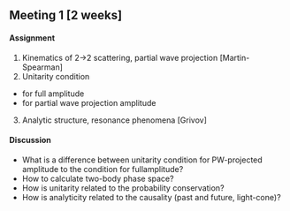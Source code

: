 ## Meeting 1 [2 weeks]

#### Assignment
1. Kinematics of 2->2 scattering, partial wave projection [Martin-Spearman]
2. Unitarity condition
  * for full amplitude
  * for partial wave projection amplitude
3. Analytic structure, resonance phenomena [Grivov]

#### Discussion
 * What is a difference between unitarity condition for PW-projected amplitude to the condition for fullamplitude?
 * How to calculate two-body phase space?
 * How is unitarity related to the probability conservation?
 * How is analyticity related to the causality (past and future, light-cone)?
